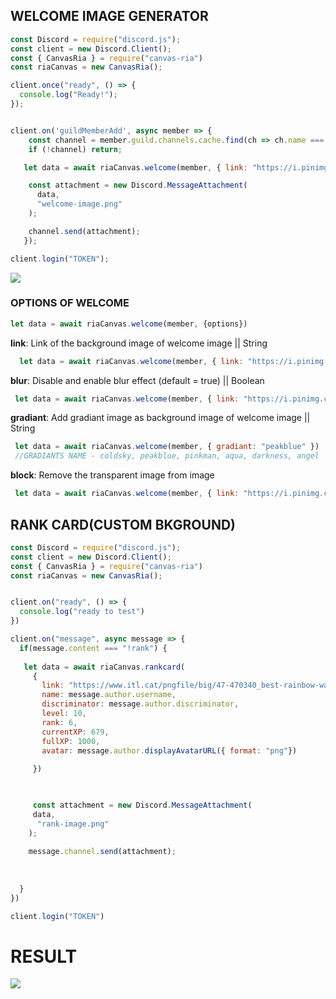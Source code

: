 ## WELCOME IMAGE GENERATOR

```js
const Discord = require("discord.js");
const client = new Discord.Client();
const { CanvasRia } = require("canvas-ria")
const riaCanvas = new CanvasRia();

client.once("ready", () => {
  console.log("Ready!");
});


client.on('guildMemberAdd', async member => {
	const channel = member.guild.channels.cache.find(ch => ch.name === 'general');
	if (!channel) return;

   let data = await riaCanvas.welcome(member, { link: "https://i.pinimg.com/originals/6c/d4/eb/6cd4ebf5081d9427be9a0316e664d0fc.jpg" })

    const attachment = new Discord.MessageAttachment(
      data,
      "welcome-image.png"
    );

    channel.send(attachment);   
   });

client.login("TOKEN");
```

![](https://cdn.discordapp.com/attachments/797812590553333760/798267833641467954/welcome-image.png)

### OPTIONS OF WELCOME

```js
let data = await riaCanvas.welcome(member, {options})
```

**link**: Link of the background image of welcome image || String
```js
  let data = await riaCanvas.welcome(member, { link: "https://i.pinimg.com/originals/6c/d4/eb/6cd4ebf5081d9427be9a0316e664d0fc.jpg" })
```
**blur**: Disable and enable blur effect (default = true) || Boolean
```js
 let data = await riaCanvas.welcome(member, { link: "https://i.pinimg.com/originals/6c/d4/eb/6cd4ebf5081d9427be9a0316e664d0fc.jpg", blur: false }) //Disables The Blur
```
**gradiant**: Add gradiant image as background image of welcome image || String
```js
 let data = await riaCanvas.welcome(member, { gradiant: "peakblue" })
 //GRADIANTS NAME - coldsky, peakblue, pinkman, aqua, darkness, angel
```

**block**: Remove the transparent image from image
```js
 let data = await riaCanvas.welcome(member, { link: "https://i.pinimg.com/originals/6c/d4/eb/6cd4ebf5081d9427be9a0316e664d0fc.jpg", block: false })
```



## RANK CARD(CUSTOM BKGROUND)

```js
const Discord = require("discord.js");
const client = new Discord.Client();
const { CanvasRia } = require("canvas-ria")
const riaCanvas = new CanvasRia();


client.on("ready", () => {
  console.log("ready to test")
})

client.on("message", async message => {
  if(message.content === "!rank") {
    
   let data = await riaCanvas.rankcard(
     {
       link: "https://www.itl.cat/pngfile/big/47-470340_best-rainbow-wallpaper-hd-with-image-resolution-pixel.jpg",
       name: message.author.username,
       discriminator: message.author.discriminator,
       level: 10,
       rank: 6,
       currentXP: 679,
       fullXP: 1000,
       avatar: message.author.displayAvatarURL({ format: "png"})
     
     })


    
     const attachment = new Discord.MessageAttachment(
     data,
      "rank-image.png"
    );
 
    message.channel.send(attachment);   
    
    
    
  }
})

client.login("TOKEN")
```

# RESULT
![](https://cdn.discordapp.com/attachments/797812590553333760/798267832407293992/rank-image.png)
